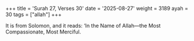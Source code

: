 +++
title = 'Surah 27, Verses 30'
date = '2025-08-27'
weight = 3189
ayah = 30
tags = ["allah"]
+++

It is from Solomon, and it reads: ‘In the Name of Allah—the Most Compassionate, Most Merciful.
